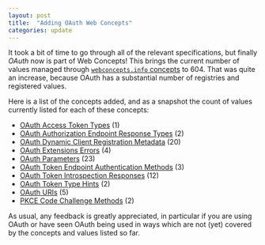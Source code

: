 ```yaml
---
layout: post
title:  "Adding OAuth Web Concepts"
categories: update
---
```


It took a bit of time to go through all of the relevant specifications, but finally *OAuth* now is part of Web Concepts! This brings the current number of values managed through [`webconcepts.info` concepts](/concepts/) to 604. That was quite an increase, because OAuth has a substantial number of registries and registered values.

Here is a list of the concepts added, and as a snapshot the count of values currently listed for each of these concepts:

* [OAuth Access Token Types](/concepts/oauth-access-token-type/) (1)
* [OAuth Authorization Endpoint Response Types](/concepts/oauth-authorization-endpoint-response-type/) (2)
* [OAuth Dynamic Client Registration Metadata](/concepts/oauth-client-metadata/) (20)
* [OAuth Extensions Errors](/concepts/oauth-extension-error/) (4)
* [OAuth Parameters](/concepts/oauth-parameter/) (23)
* [OAuth Token Endpoint Authentication Methods](/concepts/oauth-token-endpoint-auth-method/) (3)
* [OAuth Token Introspection Responses](/concepts/oauth-token-introspection-response/) (12)
* [OAuth Token Type Hints](/concepts/oauth-token-type-hint/) (2)
* [OAuth URIs](/concepts/oauth-uri/) (5)
* [PKCE Code Challenge Methods](/concepts/pkce-code-challenge-method/) (2)

As usual, any feedback is greatly appreciated, in particular if you are using OAuth or have seen OAuth being used in ways which are not (yet) covered by the concepts and values listed so far.
